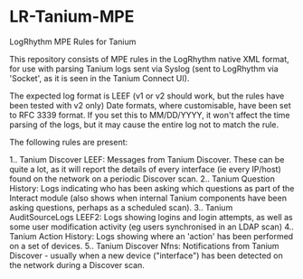 # LR-Tanium-MPE
LogRhythm MPE Rules for Tanium

This repository consists of MPE rules in the LogRhythm native XML format, for use with parsing Tanium logs sent via Syslog (sent to LogRhythm via 'Socket', as it is seen in the Tanium Connect UI).

The expected log format is LEEF (v1 or v2 should work, but the rules have been tested with v2 only)
Date formats, where customisable, have been set to RFC 3339 format. If you set this to MM/DD/YYYY, it won't affect the time parsing of the logs, but it may cause the entire log not to match the rule.

The following rules are present:

1.. Tanium Discover LEEF: Messages from Tanium Discover. These can be quite a lot, as it will report the details of every interface (ie every IP/host) found on the network on a periodic Discover scan.
2.. Tanium Question History: Logs indicating who has been asking which questions as part of the Interact module (also shows when internal Tanium components have been asking questions, perhaps as a scheduled scan).
3.. Tanium AuditSourceLogs LEEF2: Logs showing logins and login attempts, as well as some user modification activity (eg users synchronised in an LDAP scan)
4.. Tanium Action History: Logs showing where an 'action' has been performed on a set of devices.
5.. Tanium Discover Nfns: Notifications from Tanium Discover - usually when a new device ("interface") has been detected on the network during a Discover scan.
